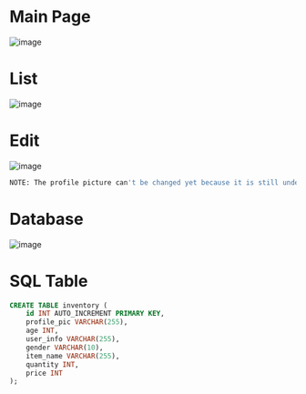 # Main Page
![image](https://github.com/user-attachments/assets/c7e29e01-5f9e-45f7-9066-eda75e1c8e77)

# List
![image](https://github.com/user-attachments/assets/c2e08bc7-6398-4e28-b73c-cd7ac4257cde)

# Edit
![image](https://github.com/user-attachments/assets/91180b36-9871-43e8-b4a7-447739752a97)
```sh
NOTE: The profile picture can't be changed yet because it is still under development.
```
# Database
![image](https://github.com/user-attachments/assets/c04e71ee-c1e5-483a-933a-f19a90994fd7)

# SQL Table
```sql
CREATE TABLE inventory (
    id INT AUTO_INCREMENT PRIMARY KEY,
    profile_pic VARCHAR(255),
    age INT,
    user_info VARCHAR(255),
    gender VARCHAR(10),
    item_name VARCHAR(255),
    quantity INT,
    price INT
);
```
